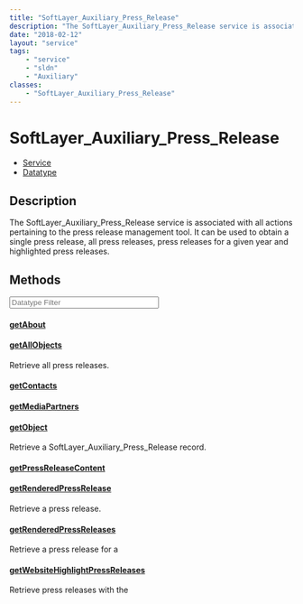 ```yaml
---
title: "SoftLayer_Auxiliary_Press_Release"
description: "The SoftLayer_Auxiliary_Press_Release service is associated with all actions pertaining to the press release management... "
date: "2018-02-12"
layout: "service"
tags:
    - "service"
    - "sldn"
    - "Auxiliary"
classes:
    - "SoftLayer_Auxiliary_Press_Release"
---
```

# SoftLayer_Auxiliary_Press_Release
<div id='service-datatype'>
    <ul id='sldn-reference-tabs'>
    <li id='service'> <a href='/reference/services/SoftLayer_Auxiliary_Press_Release' >Service</a></li>    <li id='datatype'> <a href='/reference/datatypes/SoftLayer_Auxiliary_Press_Release' >Datatype</a></li>
    </ul>
</div>

## Description
The SoftLayer_Auxiliary_Press_Release service is associated with all actions pertaining to the press release management tool.  It can be used to obtain a single press release, all press releases, press releases for a given year and highlighted press releases. 



        
<div id="properties" class="content service-content">

## Methods

<div class="view-filters">
    <div class="clearfix">
        <div class="search-input-box">
            <input placeholder="Datatype Filter" onkeyup="titleSearch(inputId='edit-combine', divId='method-div', elementClass='method-row')" 
                type="text" id="edit-combine" value="" size="30" maxlength="128" class="form-text">
        </div>
    </div>
</div>

#### [getAbout](/reference/services/SoftLayer_Auxiliary_Press_Release/getAbout)


#### [getAllObjects](/reference/services/SoftLayer_Auxiliary_Press_Release/getAllObjects)
Retrieve all press releases.

#### [getContacts](/reference/services/SoftLayer_Auxiliary_Press_Release/getContacts)


#### [getMediaPartners](/reference/services/SoftLayer_Auxiliary_Press_Release/getMediaPartners)


#### [getObject](/reference/services/SoftLayer_Auxiliary_Press_Release/getObject)
Retrieve a SoftLayer_Auxiliary_Press_Release record.

#### [getPressReleaseContent](/reference/services/SoftLayer_Auxiliary_Press_Release/getPressReleaseContent)


#### [getRenderedPressRelease](/reference/services/SoftLayer_Auxiliary_Press_Release/getRenderedPressRelease)
Retrieve a press release.

#### [getRenderedPressReleases](/reference/services/SoftLayer_Auxiliary_Press_Release/getRenderedPressReleases)
Retrieve a press release for a

#### [getWebsiteHighlightPressReleases](/reference/services/SoftLayer_Auxiliary_Press_Release/getWebsiteHighlightPressReleases)
Retrieve press releases with the

</div>

